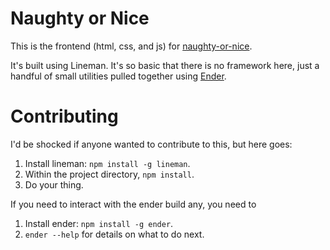 # Naughty or Nice

This is the frontend (html, css, and js) for
[naughty-or-nice](https://github.com/charlietanksley/naughty_or_nice).

It's built using Lineman.  It's so basic that there is no framework
here, just a handful of small utilities pulled together using
[Ender](http://ender.jit.su/).

# Contributing

I'd be shocked if anyone wanted to contribute to this, but here goes:

1. Install lineman: `npm install -g lineman`.
2. Within the project directory, `npm install`.
3. Do your thing.

If you need to interact with the ender build any, you need to

1. Install ender: `npm install -g ender`.
2. `ender --help` for details on what to do next.

